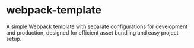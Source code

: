 # webpack-template

A simple Webpack template with separate configurations for development and production, designed for efficient asset bundling and easy project setup.